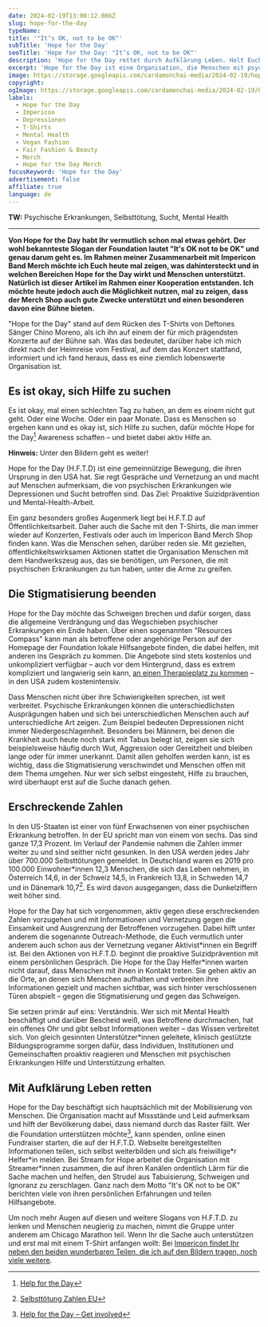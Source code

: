 ```yaml
---
date: 2024-02-19T13:00:12.086Z
slug: hope-for-the-day
typeName:
title: '"It‘s OK, not to be OK"'
subTitle: 'Hope for the Day'
seoTitle: 'Hope for the Day: "It‘s OK, not to be OK"'
description: 'Hope for the Day rettet durch Aufklärung Leben. Holt Euch jetzt alle Infos darüber, wie ihr mit T-Shirts und Spenden Menschen mit psychischen Erkrankungen helfen könnt.'
excerpt: 'Hope for the Day ist eine Organisation, die Menschen mit psychischen Erkrankungen wie Depressionen oder Sucht hilft. Das gelingt vor allem durch Aufklärung und Vernetzung. In diesem Artikel zeige ich Euch, wie Ihr auch helfen könnt und teile einige wichtige Fakten über H.F.T.D. mit Euch.'
image: https://storage.googleapis.com/cardamonchai-media/2024-02-19/hope-for-the-day-impericon-soundsvegan-com-1-jpg-imagine-080808_4c4c69_1024_768/640.webp
copyright:
ogImage: https://storage.googleapis.com/cardamonchai-media/2024-02-19/hope-for-the-day-impericon-soundsvegan-com-og-jpg-imagine-080808_3f4267_1200_628/640.webp
labels:
  - Hope for the Day
  - Impericon
  - Depressionen
  - T-Shirts
  - Mental Health
  - Vegan Fashion
  - Fair Fashion & Beauty
  - Merch
  - Hope for the Day Merch
focusKeyword: 'Hope for the Day'
advertisement: false
affiliate: true
language: de
---
```


**TW:** Psychische Erkrankungen, Selbsttötung, Sucht, Mental Health

---

**Von Hope for the Day habt Ihr vermutlich schon mal etwas gehört. Der wohl bekannteste Slogan der Foundation lautet "It's OK not to be OK" und genau darum geht es. Im Rahmen meiner Zusammenarbeit mit Impericon Band Merch möchte ich Euch heute mal zeigen, was dahintersteckt und in welchen Bereichen Hope for the Day wirkt und Menschen unterstützt. Natürlich ist dieser Artikel im Rahmen einer Kooperation entstanden. Ich möchte heute jedoch auch die Möglichkeit nutzen, mal zu zeigen, dass der Merch Shop auch gute Zwecke unterstützt und einen besonderen davon eine Bühne bieten.**

"Hope for the Day" stand auf dem Rücken des T-Shirts von Deftones Sänger Chino Moreno, als ich ihn auf einem der für mich prägendsten Konzerte auf der Bühne sah. Was das bedeutet, darüber habe ich mich direkt nach der Heimreise vom Festival, auf dem das Konzert stattfand, informiert und ich fand heraus, dass es eine ziemlich lobenswerte Organisation ist.

## Es ist okay, sich Hilfe zu suchen

Es ist okay, mal einen schlechten Tag zu haben, an dem es einem nicht gut geht. Oder eine Woche. Oder ein paar Monate. Dass es Menschen so ergehen kann und es okay ist, sich Hilfe zu suchen, dafür möchte Hope for the Day[^1] Awareness schaffen – und bietet dabei aktiv Hilfe an.

**Hinweis:** Unter den Bildern geht es weiter!

<Gallery name="hope-for-the-day-impericon-soundsvegan.com-1-2" />

Hope for the Day (H.F.T.D) ist eine gemeinnützige Bewegung, die ihren Ursprung in den USA hat. Sie regt Gespräche und Vernetzung an und macht auf Menschen aufmerksam, die von psychischen Erkrankungen wie Depressionen und Sucht betroffen sind. Das Ziel: Proaktive Suizidprävention und Mental-Health-Arbeit.

Ein ganz besonders großes Augenmerk liegt bei H.F.T.D auf Öffentlichkeitsarbeit. Daher auch die Sache mit den T-Shirts, die man immer wieder auf Konzerten, Festivals oder auch im Impericon Band Merch Shop finden kann. Was die Menschen sehen, darüber reden sie. Mit gezielten, öffentlichkeitswirksamen Aktionen stattet die Organisation Menschen mit dem Handwerkszeug aus, das sie benötigen, um Personen, die mit psychischen Erkrankungen zu tun haben, unter die Arme zu greifen.

## Die Stigmatisierung beenden

Hope for the Day möchte das Schweigen brechen und dafür sorgen, dass die allgemeine Verdrängung und das Wegschieben psychischer Erkrankungen ein Ende haben. Über einen sogenannten "Resources Compass" kann man als betroffene oder angehörige Person auf der Homepage der Foundation lokale Hilfsangebote finden, die dabei helfen, mit anderen ins Gespräch zu kommen. Die Angebote sind stets kostenlos und unkompliziert verfügbar – auch vor dem Hintergrund, dass es extrem kompliziert und langwierig sein kann, [an einen Therapieplatz zu kommen](/2023/12/engelsblume-interview/) – in den USA zudem kostenintensiv.

Dass Menschen nicht über ihre Schwierigkeiten sprechen, ist weit verbreitet. Psychische Erkrankungen können die unterschiedlichsten Ausprägungen haben und sich bei unterschiedlichen Menschen auch auf unterschiedliche Art zeigen. Zum Beispiel bedeuten Depressionen nicht immer Niedergeschlagenheit. Besonders bei Männern, bei denen die Krankheit auch heute noch stark mit Tabus belegt ist, zeigen sie sich beispielsweise häufig durch Wut, Aggression oder Gereitzheit und bleiben lange oder für immer unerkannt. Damit allen geholfen werden kann, ist es wichtig, dass die Stigmatisierung verschwindet und Menschen offen mit dem Thema umgehen. Nur wer sich selbst eingesteht, Hilfe zu brauchen, wird überhaupt erst auf die Suche danach gehen.

## Erschreckende Zahlen

In den US-Staaten ist einer von fünf Erwachsenen von einer psychischen Erkrankung betroffen. In der EU spricht man von einem von sechs. Das sind ganze 17,3 Prozent. Im Verlauf der Pandemie nahmen die Zahlen immer weiter zu und sind seither nicht gesunken. In den USA werden jedes Jahr über 700.000 Selbsttötungen gemeldet. In Deutschland waren es 2019 pro 100.000 Einwohner\*innen 12,3 Menschen, die sich das Leben nehmen, in Österreich 14,6, in der Schweiz 14,5, in Frankreich 13,8, in Schweden 14,7 und in Dänemark 10,7[^2]. Es wird davon ausgegangen, dass die Dunkelziffern weit höher sind.

Hope for the Day hat sich vorgenommen, aktiv gegen diese erschreckenden Zahlen vorzugehen und mit Informationen und Vernetzung gegen die Einsamkeit und Ausgrenzung der Betroffenen vorzugehen. Dabei hilft unter anderem die sogenannte Outreach-Methode, die Euch vermutlich unter anderem auch schon aus der Vernetzung veganer Aktivist\*innen ein Begriff ist. Bei den Aktionen von H.F.T.D. beginnt die proaktive Suizidprävention mit einem persönlichen Gespräch. Die Hope for the Day Helfer\*innen warten nicht darauf, dass Menschen mit ihnen in Kontakt treten. Sie gehen aktiv an die Orte, an denen sich Menschen aufhalten und verbreiten ihre Informationen gezielt und machen sichtbar, was sich hinter verschlossenen Türen abspielt – gegen die Stigmatisierung und gegen das Schweigen.

Sie setzen primär auf eins: Verständnis. Wer sich mit Mental Health beschäftigt und darüber Bescheid weiß, was Betroffene durchmachen, hat ein offenes Ohr und gibt selbst Informationen weiter – das Wissen verbreitet sich. Von gleich gesinnten Unterstützer\*innen geleitete, klinisch gestützte Bildungsprogramme sorgen dafür, dass Individuen, Institutionen und Gemeinschaften proaktiv reagieren und Menschen mit psychischen Erkrankungen Hilfe und Unterstützung erhalten.

## Mit Aufklärung Leben retten

Hope for the Day beschäftigt sich hauptsächlich mit der Mobilisierung von Menschen. Die Organisation macht auf Missstände und Leid aufmerksam und hilft der Bevölkerung dabei, dass niemand durch das Raster fällt. Wer die Foundation unterstützen möchte[^3], kann spenden, online einen Fundraiser starten, die auf der H.F.T.D. Webseite bereitgestellten Informationen teilen, sich selbst weiterbilden und sich als freiwillige\*r Helfer\*in melden. Bei Stream for Hope arbeitet die Organisation mit Streamer\*innen zusammen, die auf ihren Kanälen ordentlich Lärm für die Sache machen und helfen, den Strudel aus Tabuisierung, Schweigen und Ignoranz zu zerschlagen. Ganz nach dem Motto "It's OK not to be OK" berichten viele von ihren persönlichen Erfahrungen und teilen Hilfsangebote.

Um noch mehr Augen auf diesen und weitere Slogans von H.F.T.D. zu lenken und Menschen neugierig zu machen, nimmt die Gruppe unter anderem am Chicago Marathon teil. Wenn Ihr die Sache auch unterstützen und erst mal mit einem T-Shirt anfangen wollt: Bei [Impericon findet Ihr neben den beiden wunderbaren Teilen, die ich auf den Bildern tragen, noch viele weitere](https://tidd.ly/3OPFSA1).

<Gallery name="hope-for-the-day-impericon-soundsvegan.com-2-2" />

[^1]: [Help for the Day](https://www.hftd.org/)
[^2]: [Selbsttötung Zahlen EU](https://de.wikipedia.org/wiki/Suizidrate_nach_L%C3%A4ndern)
[^3]: [Help for the Day – Get involved](https://www.hftd.org/involved)
